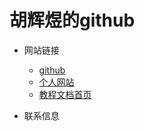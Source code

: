 # 胡辉煜的github

- 网站链接
  - [github](https://github.com/huhuiyu)
  - [个人网站](https://huhuiyu.top)
  - [教程文档首页](https://document.huhuiyu.top)

- 联系信息
<!-- style="display: flex;flex-wrap: wrap;justify-content: center;" -->
<link rel="stylesheet" href="https://huhuiyu.top/css/github.css">
<section class="img-flex-box" >
  <!-- style="display :block;max-width: min(50vw,400px);margin: 1rem;" -->
  <img  src="https://media.huhuiyu.top/qrcode/huhuiyu_wechat.jpg" alt="">
  <img src="https://media.huhuiyu.top/qrcode/huhuiyu_qq.jpg" alt="">
  <img  src="https://media.huhuiyu.top/qrcode/huhuiyu.top.png" alt="">
</section>
